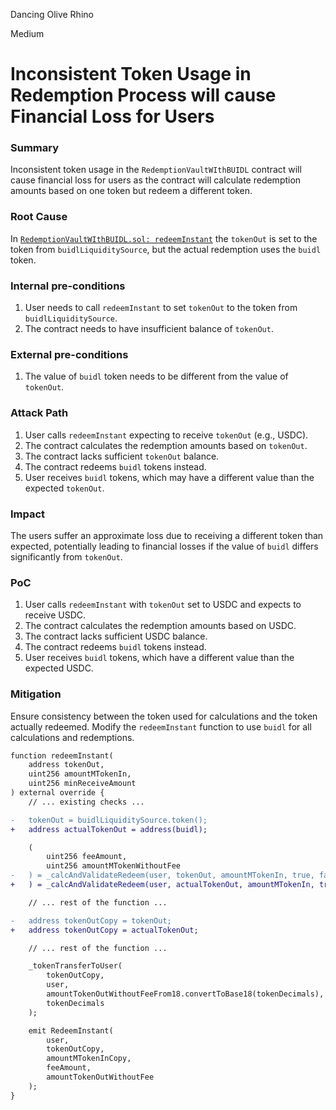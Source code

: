 Dancing Olive Rhino

Medium

# Inconsistent Token Usage in Redemption Process will cause Financial Loss for Users

### Summary

Inconsistent token usage in the `RedemptionVaultWIthBUIDL` contract will cause financial loss for users as the contract will calculate redemption amounts based on one token but redeem a different token.


### Root Cause

In [`RedemptionVaultWIthBUIDL.sol: redeemInstant`](https://github.com/sherlock-audit/2024-08-midas-minter-redeemer/blob/main/midas-contracts/contracts/RedemptionVaultWithBUIDL.sol#L86-L156) the `tokenOut` is set to the token from `buidlLiquiditySource`, but the actual redemption uses the `buidl` token.


### Internal pre-conditions

1. User needs to call `redeemInstant` to set `tokenOut` to the token from `buidlLiquiditySource`.
2. The contract needs to have insufficient balance of `tokenOut`.


### External pre-conditions

1. The value of `buidl` token needs to be different from the value of `tokenOut`.


### Attack Path

1. User calls `redeemInstant` expecting to receive `tokenOut` (e.g., USDC).
2. The contract calculates the redemption amounts based on `tokenOut`.
3. The contract lacks sufficient `tokenOut` balance.
4. The contract redeems `buidl` tokens instead.
5. User receives `buidl` tokens, which may have a different value than the expected `tokenOut`.


### Impact

The users suffer an approximate loss due to receiving a different token than expected, potentially leading to financial losses if the value of `buidl` differs significantly from `tokenOut`.


### PoC

1. User calls `redeemInstant` with `tokenOut` set to USDC and expects to receive USDC.
2. The contract calculates the redemption amounts based on USDC.
3. The contract lacks sufficient USDC balance.
4. The contract redeems `buidl` tokens instead.
5. User receives `buidl` tokens, which have a different value than the expected USDC.


### Mitigation

Ensure consistency between the token used for calculations and the token actually redeemed. Modify the `redeemInstant` function to use `buidl` for all calculations and redemptions.

```diff
function redeemInstant(
    address tokenOut,
    uint256 amountMTokenIn,
    uint256 minReceiveAmount
) external override {
    // ... existing checks ...

-   tokenOut = buidlLiquiditySource.token();
+   address actualTokenOut = address(buidl);

    (
        uint256 feeAmount,
        uint256 amountMTokenWithoutFee
-   ) = _calcAndValidateRedeem(user, tokenOut, amountMTokenIn, true, false);
+   ) = _calcAndValidateRedeem(user, actualTokenOut, amountMTokenIn, true, false);

    // ... rest of the function ...

-   address tokenOutCopy = tokenOut;
+   address tokenOutCopy = actualTokenOut;

    // ... rest of the function ...

    _tokenTransferToUser(
        tokenOutCopy,
        user,
        amountTokenOutWithoutFeeFrom18.convertToBase18(tokenDecimals),
        tokenDecimals
    );

    emit RedeemInstant(
        user,
        tokenOutCopy,
        amountMTokenInCopy,
        feeAmount,
        amountTokenOutWithoutFee
    );
}
```